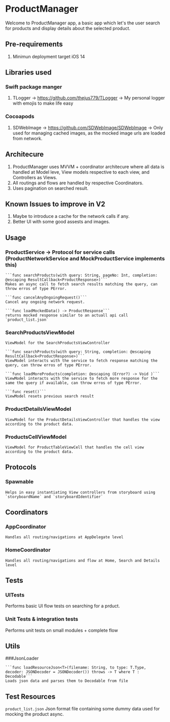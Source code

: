 # ProductManager

Welcome to ProductManager app, a basic app which let's the user search for products and display details about the selected product.

## Pre-requirements

1. Minimun deployment target iOS 14

## Libraries used

### Swift package manger
1. TLogger -> https://github.com/thejus779/TLogger -> My personal logger with emojis to make life easy

### Cocoapods
1. SDWebImage -> https://github.com/SDWebImage/SDWebImage -> Only used for managing cached images, as the mocked image urls are loaded from network.



## Architecure

1. ProductManager uses MVVM + coordinator architecure where all data is handled at Model leve, View models respective to each view, and Controllers as Views.
2. All routings and flows are handled by respective Coordinators.
3. Uses pagination on searched result.


## Known Issues to improve in V2

1. Maybe to introduce a cache for the network calls if any.
2. Better UI with some good assests and images.


## Usage

###  ProductService -> Protocol for service calls (ProductNetworkService and MockProductService implements this)

    ```func searchProducts(with query: String, pageNo: Int, completion: @escaping ResultCallback<ProductResponse>)```
    Makes an async call to fetch search results matching the query, can throw erros of type PError.
    
    ```func cancelAnyOngoingRequest()```
    Cancel any ongoing network request.
    
    ```func loadMockedData() -> ProductResponse```
    returns mocked response similar to an actuall api call `product_list.json`
        
    
### SearchProductsViewModel
    ViewModel for the SearchProductsViewController

    ```func searchProducts(with query: String, completion: @escaping ResultCallback<ProductResponse>)```
    ViewModel interacts with the service to fetch response matching the query, can throw erros of type PError.
    
    ```func loadMoreProducts(completion: @escaping (Error?) -> Void )```
    ViewModel interacts with the service to fetch more response for the same the query if available, can throw erros of type PError.
    
    ```func reset()```
    ViewModel resets previous search result
    
### ProductDetailsViewModel
    ViewModel for the ProductDetailsViewController that handles the view according to the product data.

    
### ProductsCellViewModel
    ViewModel for ProductTableViewCell that handles the cell view according to the product data.
    
## Protocols
    
### Spawnable
    Helps in easy instantiating View controllers from storyboard using `storyboardName` and `storyboardIdentifier`
    
## Coordinators

### AppCoordinator
    Handles all routing/navigations at AppDelegate level
### HomeCoordinator
    Handles all routing/navigations and flow at Home, Search and Details level

    

## Tests

### UITests
Performs basic UI flow tests on searching for a prduct.

### Unit Tests & integration tests
Performs unit tests on small modules + complete flow


## Utils

###JsonLoader

    ```func loadResourceJson<T>(filename: String, to type: T.Type, decoder: JSONDecoder = JSONDecoder()) throws -> T where T : Decodable```
    Loads json data and parses them to Decodable from file


## Test Resources

`product_list.json`
    Json format file containing some dummy data used for mocking the product async.
